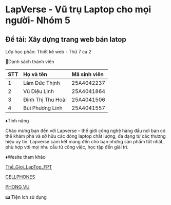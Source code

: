 # LapVerse - Vũ trụ Laptop cho mọi người- Nhóm 5


## Đề tài: Xây dựng trang web bán latop 

Lớp học phần: Thiết kế web - Thứ 7 ca 2

:rocket:Danh sách thành viên

| STT | Họ và tên | Mã sinh viên  |
| :-- | :---    | :-------|
| 1   | Lâm Đức Thịnh | 25A4042237 |
| 2   | Vũ Diệu Linh  | 25A4041864 |
| 3   | Đinh Thị Thu Hoài | 25A4041506 |
| 4   | Bùi Phương Linh | 25A4041557 |



♦️Tính năng

Chào mừng bạn đến với Lapverse – thế giới công nghệ hàng đầu nơi bạn có thể khám phá và sở hữu các dòng laptop chất lượng, đa dạng từ các thương hiệu uy tín. Lapverse cam kết mang đến cho bạn những sản phẩm tốt nhất, phù hợp với mọi nhu cầu từ công việc, học tập đến giải trí.

♦️Wesite tham khảo

[Thế_Gioi_LapTop_FPT](https://fptshop.com.vn/)

[CELLPHONES](https://cellphones.com.vn/)

[PHONG VU](https://phongvu.vn/)

📟 Tiện ích sử dụng
